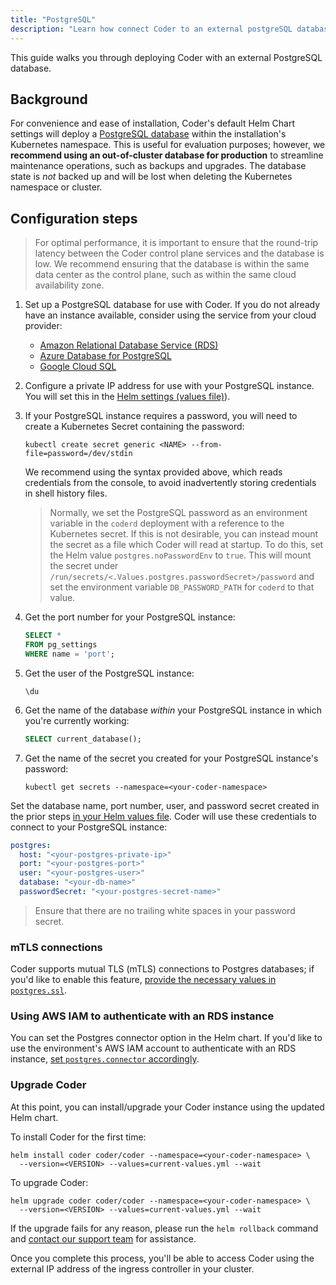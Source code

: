 ```yaml
---
title: "PostgreSQL"
description: "Learn how connect Coder to an external postgreSQL database."
---
```


This guide walks you through deploying Coder with an external PostgreSQL
database.

## Background

For convenience and ease of installation, Coder's default Helm Chart settings
will deploy a [PostgreSQL database](https://www.postgresql.org/) within the
installation's Kubernetes namespace. This is useful for evaluation purposes;
however, we **recommend using an out-of-cluster database for production** to
streamline maintenance operations, such as backups and upgrades. The database
state is _not_ backed up and will be lost when deleting the Kubernetes namespace
or cluster.

## Configuration steps

> For optimal performance, it is important to ensure that the round-trip latency
> between the Coder control plane services and the database is low. We recommend
> ensuring that the database is within the same data center as the control
> plane, such as within the same cloud availability zone.

1. Set up a PostgreSQL database for use with Coder. If you do not already have
   an instance available, consider using the service from your cloud provider:

   - [Amazon Relational Database Service (RDS)](https://aws.amazon.com/rds/)
   - [Azure Database for PostgreSQL](https://azure.microsoft.com/en-us/services/postgresql/)
   - [Google Cloud SQL](https://cloud.google.com/sql)

1. Configure a private IP address for use with your PostgreSQL instance. You
   will set this in the [Helm settings (values file)](../admin/helm-charts.md)).

1. If your PostgreSQL instance requires a password, you will need to create a
   Kubernetes Secret containing the password:

   ```console
   kubectl create secret generic <NAME> --from-file=password=/dev/stdin
   ```

   We recommend using the syntax provided above, which reads credentials from
   the console, to avoid inadvertently storing credentials in shell history
   files.

   > Normally, we set the PostgreSQL password as an environment variable in the
   > `coderd` deployment with a reference to the Kubernetes secret. If this is
   > not desirable, you can instead mount the secret as a file which Coder will
   > read at startup. To do this, set the Helm value `postgres.noPasswordEnv` to
   > `true`. This will mount the secret under
   > `/run/secrets/<.Values.postgres.passwordSecret>/password` and set the
   > environment variable `DB_PASSWORD_PATH` for `coderd` to that value.

1. Get the port number for your PostgreSQL instance:

   ```sql
   SELECT *
   FROM pg_settings
   WHERE name = 'port';
   ```

1. Get the user of the PostgreSQL instance:

   ```plaintext
   \du
   ```

1. Get the name of the database _within_ your PostgreSQL instance in which
   you're currently working:

   ```sql
   SELECT current_database();
   ```

1. Get the name of the secret you created for your PostgreSQL instance's
   password:

   ```console
   kubectl get secrets --namespace=<your-coder-namespace>
   ```

Set the database name, port number, user, and password secret created in the
prior steps [in your Helm values file](../admin/helm-charts.md). Coder will use
these credentials to connect to your PostgreSQL instance:

```yaml
postgres:
  host: "<your-postgres-private-ip>"
  port: "<your-postgres-port>"
  user: "<your-postgres-user>"
  database: "<your-db-name>"
  passwordSecret: "<your-postgres-secret-name>"
```

> Ensure that there are no trailing white spaces in your password secret.

### mTLS connections

Coder supports mutual TLS (mTLS) connections to Postgres databases; if you'd
like to enable this feature,
[provide the necessary values in `postgres.ssl`](https://github.com/coder/enterprise-helm/blob/24a7a3efd3ccb8b8103e0ecaa888ba0de05de12e/values.yaml#L297).

### Using AWS IAM to authenticate with an RDS instance

You can set the Postgres connector option in the Helm chart. If you'd like to
use the environment's AWS IAM account to authenticate with an RDS instance,
[set `postgres.connector` accordingly](https://github.com/coder/enterprise-helm/blob/24a7a3efd3ccb8b8103e0ecaa888ba0de05de12e/values.yaml#L316).

### Upgrade Coder

At this point, you can install/upgrade your Coder instance using the updated
Helm chart.

To install Coder for the first time:

```console
helm install coder coder/coder --namespace=<your-coder-namespace> \
  --version=<VERSION> --values=current-values.yml --wait
```

To upgrade Coder:

```console
helm upgrade coder coder/coder --namespace=<your-coder-namespace> \
  --version=<VERSION> --values=current-values.yml --wait
```

If the upgrade fails for any reason, please run the `helm rollback` command and
[contact our support team](../../feedback.md) for assistance.

Once you complete this process, you'll be able to access Coder using the
external IP address of the ingress controller in your cluster.
